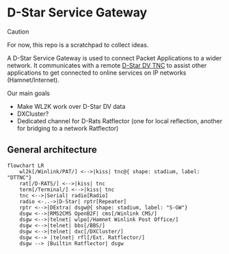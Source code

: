 # D-Star Service Gateway

> [!CAUTION]
> For now, this repo is a scratchpad to collect ideas.

A D-Star Service Gateway is used to connect Packet Applications to a wider network.
It communicates with a remote [D-Star DV TNC](https://github.com/dscp46/dttnc/) to assist other applications to get connected to online services on IP networks (Hamnet/Internet).

Our main goals
  * Make WL2K work over D-Star DV data
  * DXCluster?
  * Dedicated channel for D-Rats Ratflector (one for local reflection, another for bridging to a network Ratflector)

## General architecture

```mermaid
flowchart LR
    wl2k[/Winlink/PAT/] <-->|kiss| tnc@{ shape: stadium, label: "DTTNC"}
    rat[/D-RATS/] <-->|kiss| tnc
    term[/Terminal/] <-->|kiss| tnc
    tnc <-->|Serial| radio[Radio]
    radio <-..->|D-Star| rptr[Repeater]
    rptr <-->|DExtra| dsgw@{ shape: stadium, label: "S-GW"}
    dsgw <-->|RMS2CMS OpenB2F| cms[/Winlink CMS/]
    dsgw <-->|telnet| wlpo[/Hamnet Winlink Post Office/]
    dsgw <-->|telnet| bbs[/BBS/]
    dsgw <-->|telnet| dxc[/DXCluster/]
    dsgw <--> |telnet| rfl[/Ext. Ratflector/]
    dsgw --> |Builtin Ratflector| dsgw
```
